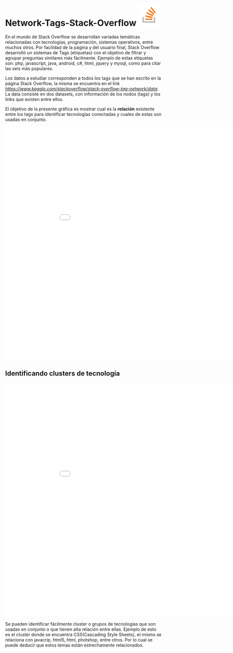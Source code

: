 # **Network-Tags-Stack-Overflow <img src="logo.jpg" height="70px"/>**

En el mundo de Stack Overflow se desarrollan variadas temáticas relacionadas con tecnologías, programación, sistemas operativos, entre muchos otros. Por facilidad de la página y del usuario final, Stack Overflow desarrolló un sistemas de Tags (etiquetas) con el objetivo de filtrar y agrupar preguntas similares más fácilmente. Ejemplo de estas etiquetas son: php, javascript, java, android, c#, html, jquery y mysql, como para citar las seis más populares.

Los datos a estudiar corresponden a todos los tags que se han escrito en la página Stack Overflow, la misma se encuentra en el link *https://www.kaggle.com/stackoverflow/stack-overflow-tag-network/data*. La data consiste en dos datasets, con información de los nodos (tags) y los links que existen entre ellos. 

El objetivo de la presente gráfica es mostrar cual es la **relación** existente entre los tags para identificar tecnologías conectadas y cuales de estas son usadas en conjunto.

<Embed src = "grafica1.html" width = "950" height = "750">

## **Identificando clusters de tecnología** 

<Embed src = "grafica2.html" width = "950" height = "750">

Se pueden identificar fácilmente cluster o grupos de tecnologías que son usadas en conjunto o que tienen alta relación entre ellas. Ejemplo de esto es el cluster donde se encuentra CSS(Cascading Style Sheets), el mismo se relaciona con javacrip, html5, html, photshop, entre otros. Por lo cual se puede deducir que estos temas están estrechamente relacionados.
